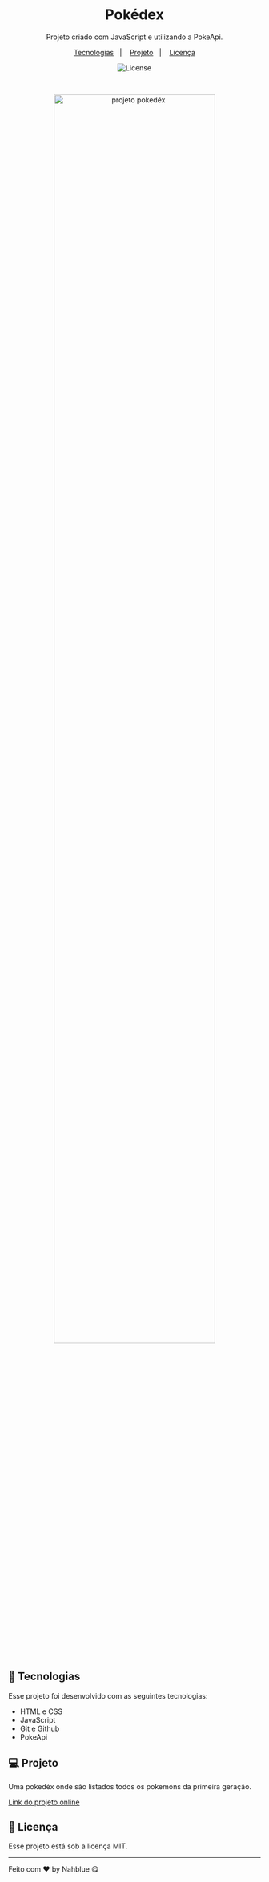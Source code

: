 <h1 align="center"> Pokédex </h1>

<p align="center">
Projeto criado com JavaScript e utilizando a PokeApi. <br/>
</p>

<p align="center">
  <a href="#-tecnologias">Tecnologias</a>&nbsp;&nbsp;&nbsp;|&nbsp;&nbsp;&nbsp;
  <a href="#-projeto">Projeto</a>&nbsp;&nbsp;&nbsp;|&nbsp;&nbsp;&nbsp;
  <a href="#memo-licença">Licença</a>
</p>

<p align="center">
  <img alt="License" src="https://img.shields.io/static/v1?label=license&message=MIT&color=49AA26&labelColor=000000">
</p>

<br>

<p align="center">
  <img alt="projeto pokedéx" src="https://i.imgur.com/HNoyuES.png" width="80%">
</p>

## 🚀 Tecnologias

Esse projeto foi desenvolvido com as seguintes tecnologias:

- HTML e CSS
- JavaScript
- Git e Github
- PokeApi

## 💻 Projeto

Uma pokedéx onde são listados todos os pokemóns da primeira geração. 

[Link do projeto online](https://js-developer-pokedex-beta.vercel.app/)

## :memo: Licença

Esse projeto está sob a licença MIT.

---

Feito com ♥ by Nahblue 😋

